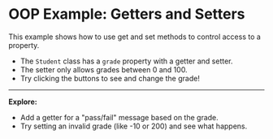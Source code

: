 # OOP Example: Getters and Setters

This example shows how to use get and set methods to control access to a property.

- The `Student` class has a `grade` property with a getter and setter.
- The setter only allows grades between 0 and 100.
- Try clicking the buttons to see and change the grade!

---

**Explore:**
- Add a getter for a "pass/fail" message based on the grade.
- Try setting an invalid grade (like -10 or 200) and see what happens.

